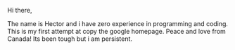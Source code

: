 Hi there,

The name is Hector and i have zero experience in programming and coding. This is my first attempt at copy the google homepage. Peace and love from Canada! Its been tough but i am persistent.